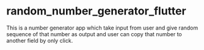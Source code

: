 # random_number_generator_flutter
 This is a number generator app which take input from user and give random sequence of that number as output and user can copy that number to another field by only click.
